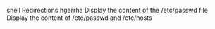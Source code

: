 shell Redirections
hgerrha
Display the content of the /etc/passwd file
Display the content of /etc/passwd and /etc/hosts
